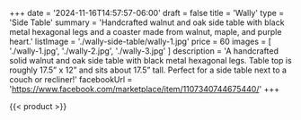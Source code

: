 +++
date = '2024-11-16T14:57:57-06:00'
draft = false
title = 'Wally'
type = 'Side Table'
summary = 'Handcrafted walnut and oak side table with black metal hexagonal legs and a coaster made from walnut, maple, and purple heart.'
listImage = './wally-side-table/wally-1.jpg'
price = 60
images = [
    './wally-1.jpg',
    './wally-2.jpg',
    './wally-3.jpg'
]
description = 'A handcrafted solid walnut and oak side table with black metal hexagonal legs.  Table top is roughly 17.5” x 12” and sits about 17.5” tall.  Perfect for a side table next to a couch or recliner!'
facebookUrl = 'https://www.facebook.com/marketplace/item/1107340744675440/'
+++

{{< product >}}